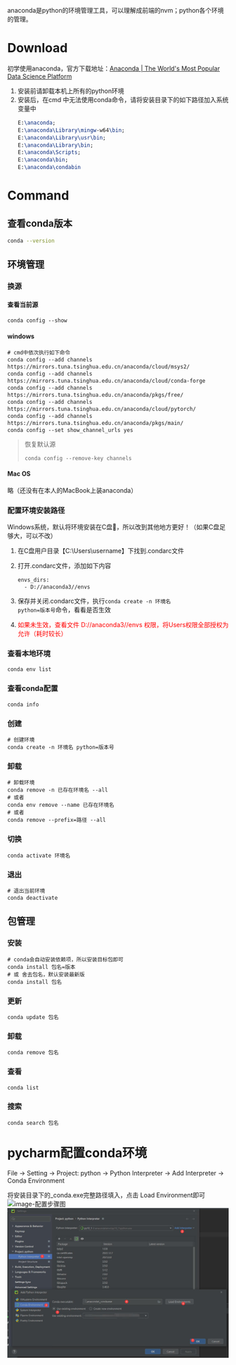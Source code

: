 anaconda是python的环境管理工具，可以理解成前端的nvm；python各个环境的管理。

# <font face="">Download</font>

初学使用anaconda，官方下载地址：[Anaconda | The World's Most Popular Data Science Platform](https://www.anaconda.com/)

1. 安装前请卸载本机上所有的python环境
2. 安装后，在cmd  中无法使用conda命令，请将安装目录下的如下路径加入系统变量中
	```tex
	E:\anaconda;
	E:\anaconda\Library\mingw-w64\bin;
	E:\anaconda\Library\usr\bin;
	E:\anaconda\Library\bin;
	E:\anaconda\Scripts;
	E:\anaconda\bin;
	E:\anaconda\condabin
	```

# Command

## 查看conda版本

```bash
conda --version
```
## 环境管理

### 换源

#### 查看当前源

```shell
conda config --show
```

#### windows
```shell
# cmd中依次执行如下命令
conda config --add channels https://mirrors.tuna.tsinghua.edu.cn/anaconda/cloud/msys2/
conda config --add channels https://mirrors.tuna.tsinghua.edu.cn/anaconda/cloud/conda-forge
conda config --add channels https://mirrors.tuna.tsinghua.edu.cn/anaconda/pkgs/free/
conda config --add channels https://mirrors.tuna.tsinghua.edu.cn/anaconda/cloud/pytorch/
conda config --add channels https://mirrors.tuna.tsinghua.edu.cn/anaconda/pkgs/main/
conda config --set show_channel_urls yes
```

> 恢复默认源
>
> ```shell
> conda config --remove-key channels
> ```

#### Mac OS

略（还没有在本人的MacBook上装anaconda）

### 配置环境安装路径

Windows系统，默认将环境安装在C盘:floppy_disk:，所以改到其他地方更好！（如果C盘足够大，可以不改）

1. 在C盘用户目录【C:\Users\username】下找到.condarc文件

2. 打开.condarc文件，添加如下内容

   ```shell
   envs_dirs:
     - D://anaconda3//envs
   ```

3. 保存并关闭.condarc文件，执行<code>conda create -n 环境名 python=版本号</code>命令，看看是否生效
4. <font color="red">如果未生效，查看文件 D://anaconda3//envs 权限，将Users权限全部授权为允许（耗时较长）</font>

### 查看本地环境

```shell
conda env list
```

### 查看conda配置

```shell
conda info
```

### 创建

```shell
# 创建环境
conda create -n 环境名 python=版本号
```

### 卸载

```shell
# 卸载环境
conda remove -n 已存在环境名 --all
# 或者
conda env remove --name 已存在环境名
# 或者
conda remove --prefix=路径 --all
```

### 切换

```shell
conda activate 环境名
```

### 退出

```shell
# 退出当前环境
conda deactivate
```

## 包管理

### 安装

```shell
# conda会自动安装依赖项，所以安装目标包即可
conda install 包名=版本
# 或 舍去包名，默认安装最新版
conda install 包名
```

### 更新

```shell
conda update 包名
```

### 卸载
```shell
conda remove 包名
```

### 查看
```shell
conda list
```

### 搜索
```shell
conda search 包名
```

# pycharm配置conda环境

File → Setting  →  Project: python → Python Interpreter → Add Interpreter → Conda Environment 

将安装目录下的_conda.exe完整路径填入，点击 Load Environment即可
![image-配置步骤图](https://gitee.com/JarryShu/conda_note/raw/master/imgs/pycharm_config.jpg)
![](.\imgs\pycharm_config.jpg)
